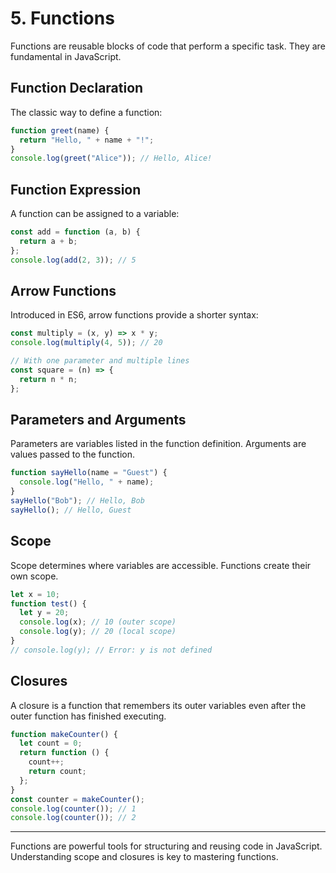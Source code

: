 # 5. Functions

Functions are reusable blocks of code that perform a specific task. They are fundamental in JavaScript.

## Function Declaration

The classic way to define a function:

```js
function greet(name) {
  return "Hello, " + name + "!";
}
console.log(greet("Alice")); // Hello, Alice!
```

## Function Expression

A function can be assigned to a variable:

```js
const add = function (a, b) {
  return a + b;
};
console.log(add(2, 3)); // 5
```

## Arrow Functions

Introduced in ES6, arrow functions provide a shorter syntax:

```js
const multiply = (x, y) => x * y;
console.log(multiply(4, 5)); // 20

// With one parameter and multiple lines
const square = (n) => {
  return n * n;
};
```

## Parameters and Arguments

Parameters are variables listed in the function definition. Arguments are values passed to the function.

```js
function sayHello(name = "Guest") {
  console.log("Hello, " + name);
}
sayHello("Bob"); // Hello, Bob
sayHello(); // Hello, Guest
```

## Scope

Scope determines where variables are accessible. Functions create their own scope.

```js
let x = 10;
function test() {
  let y = 20;
  console.log(x); // 10 (outer scope)
  console.log(y); // 20 (local scope)
}
// console.log(y); // Error: y is not defined
```

## Closures

A closure is a function that remembers its outer variables even after the outer function has finished executing.

```js
function makeCounter() {
  let count = 0;
  return function () {
    count++;
    return count;
  };
}
const counter = makeCounter();
console.log(counter()); // 1
console.log(counter()); // 2
```

---

Functions are powerful tools for structuring and reusing code in JavaScript. Understanding scope and closures is key to mastering functions.
